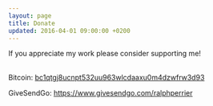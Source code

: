 ```yaml
---
layout: page
title: Donate
updated: 2016-04-01 09:00:00 +0200
---
```


If you appreciate my work please consider supporting me!<br /><br />



Bitcoin: <a href="bitcoin:bc1qtgj8ucnpt532uu963wlcdaaxu0m4dzwfrw3d93">bc1qtgj8ucnpt532uu963wlcdaaxu0m4dzwfrw3d93</a>

GiveSendGo: <a href="https://www.givesendgo.com/ralphperrier" target="_blank">https://www.givesendgo.com/ralphperrier</a>
